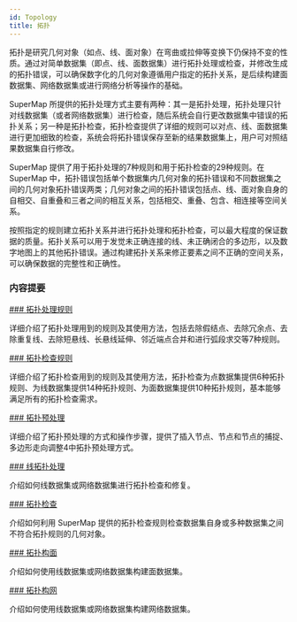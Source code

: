 ```yaml
---
id: Topology
title: 拓扑  
---  
```


拓扑是研究几何对象（如点、线、面对象）在弯曲或拉伸等变换下仍保持不变的性质。通过对简单数据集（即点、线、面数据集）进行拓扑处理或检查，并修改生成的拓扑错误，可以确保数字化的几何对象遵循用户指定的拓扑关系，是后续构建面数据集、网络数据集或进行网络分析等操作的基础。



 SuperMap 所提供的拓扑处理方式主要有两种：其一是拓扑处理，拓扑处理只针对线数据集（或者网络数据集）进行检查，随后系统会自行更改数据集中错误的拓扑关系；另一种是拓扑检查，拓扑检查提供了详细的规则可以对点、线、面数据集进行更加细致的检查，系统会将拓扑错误保存至新的结果数据集上，用户可对照结果数据集自行修改。



 SuperMap 提供了用于拓扑处理的7种规则和用于拓扑检查的29种规则。在 SuperMap
中，拓扑错误包括单个数据集内几何对象的拓扑错误和不同数据集之间的几何对象拓扑错误两类；几何对象之间的拓扑错误包括点、线、面对象自身的自相交、自重叠和三者之间的相互关系，包括相交、重叠、包含、相连接等空间关系。




按照指定的规则建立拓扑关系并进行拓扑处理和拓扑检查，可以最大程度的保证数据的质量。拓扑关系可以用于发觉未正确连接的线、未正确闭合的多边形，以及数字地图上的其他拓扑错误。通过构建拓扑关系来修正要素之间不正确的空间关系，可以确保数据的完整性和正确性。



 ### 内容提要



 [### 拓扑处理规则](TopoProcess)



 详细介绍了拓扑处理用到的规则及其使用方法，包括去除假结点、去除冗余点、去除重复线、去除短悬线、长悬线延伸、邻近端点合并和进行弧段求交等7种规则。



 [### 拓扑检查规则](TopoRule)




详细介绍了拓扑检查用到的规则及其使用方法，拓扑检查为点数据集提供6种拓扑规则、为线数据集提供14种拓扑规则、为面数据集提供10种拓扑规则，基本能够满足所有的拓扑检查需求。



 [### 拓扑预处理](TopoPreprocess)



 详细介绍了拓扑预处理的方式和操作步骤，提供了插入节点、节点和节点的捕捉、多边形走向调整4中拓扑预处理方式。



 [### 线拓扑处理](TopoProcessLine)



 介绍如何线数据集或网络数据集进行拓扑检查和修复。



 [### 拓扑检查](TopoCheck)



 介绍如何利用 SuperMap 提供的拓扑检查规则检查数据集自身或多种数据集之间不符合拓扑规则的几何对象。



 [### 拓扑构面](TopotoPolygon)



 介绍如何使用线数据集或网络数据集构建面数据集。



 [### 拓扑构网](../../Network/TopotoNet)



 介绍如何使用线数据集或网络数据集构建网络数据集。



  